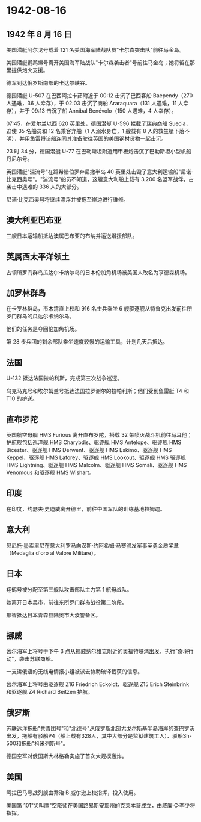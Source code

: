 # 1942-08-16

## 1942 年 8 月 16 日

美国潜艇阿尔戈号载着 121 名美国海军陆战队员"卡尔森突击队"前往马金岛。

美国潜艇鹦鹉螺号离开美国海军陆战队"卡尔森袭击者"号前往马金岛；她将留在那里提供炮火支援。

德军到达俄罗斯南部的卡达尔峡谷。

德国潜艇 U-507 在巴西阿拉卡茹附近于 00:12 击沉了巴西客船 Baependy（270
人遇难，36 人幸存），于 02:03 击沉了商船 Araraquara（131 人遇难，11
人幸存），并于 09:13 击沉了船 Annibal Benévolo（150 人遇难，4 人幸存）。

07:45，在爱尔兰以西 620 英里处，德国潜艇 U-596 拦截了瑞典商船
Suecia，迫使 35 名船员和 12 名乘客弃船（1 人溺水身亡，1 艘载有 8
人的救生艇下落不明），并用鱼雷将该船连同其准备驶往英国的美国钢材货物一起击沉。

23 时 34 分，德国潜艇 U-77
在巴勒斯坦附近用甲板炮击沉了巴勒斯坦小型帆船丹尼尔号。

英国潜艇"湍流号"在距希腊伯罗奔尼撒半岛 40
英里处击毁了意大利运输船"尼诺·比克西奥号"。"湍流号"船员不知道，这艘意大利船上载有
3,200 名盟军战俘，占袭击中遇难的 336 人的大部分。

尼诺·比克西奥号将继续漂浮并被拖至岸边进行维修。

## 澳大利亚巴布亚

三艘日本运输船抵达澳属巴布亚的布纳并运送增援部队。

## 英属西太平洋领土

占领所罗门群岛瓜达尔卡纳尔岛的日本伦加角机场被美国人改名为亨德森机场。

## 加罗林群岛

在卡罗林群岛，市木清直上校和 916 名士兵乘坐 6
艘驱逐舰从特鲁克出发前往所罗门群岛的瓜达尔卡纳尔岛。

他们的任务是夺回伦加角机场。

第 28 步兵团的剩余部队乘坐速度较慢的运输工具，计划几天后抵达。

## 法国

U-132 抵达法国拉帕利斯，完成第三次战争巡逻。

乌克马克号和埃尔姆兰号抵达法国拉罗谢尔的拉帕利斯；他们受到鱼雷艇 T4 和
T10 的护送。

## 直布罗陀

英国航空母舰 HMS Furious 离开直布罗陀，搭载 32
架喷火战斗机前往马耳他；护航舰包括巡洋舰 HMS Charybdis、驱逐舰 HMS
Antelope、驱逐舰 HMS Bicester、驱逐舰 HMS Derwent、驱逐舰 HMS
Eskimo、驱逐舰 HMS Keppel、驱逐舰 HMS Laforey、驱逐舰 HMS
Lookout、驱逐舰 HMS 驱逐舰 HMS Lightning、驱逐舰 HMS Malcolm、驱逐舰 HMS
Somali、驱逐舰 HMS Venomous 和驱逐舰 HMS Wishart。

## 印度

在印度，约瑟夫·史迪威离开德里，前往中国军队的训练基地拉姆迦。

## 意大利

贝尼托·墨索里尼在意大利罗马向汉斯·约阿希姆·马赛颁发军事英勇金质奖章（Medaglia
d\'oro al Valore Militare）。

## 日本

翔鹤号被分配至第三舰队攻击部队主力第 1 航母战队。

她离开日本吴市，前往东所罗门群岛战役第二阶段。

那智抵达日本青森县陆奥市大湊警备区。

## 挪威

舍尔海军上将号于下午 3
点从挪威纳尔维克附近的奥福特峡湾出发，执行"奇境行动"，袭击苏联商船。

一支讲俄语的无线电情报小组被派去协助破译截获的信息。

舍尔海军上将号由驱逐舰 Z16 Friedrich Eckoldt、驱逐舰 Z15 Erich
Steinbrink 和驱逐舰 Z4 Richard Beitzen 护航。

## 俄罗斯

苏联远洋拖船"共青团号"和"北德号"从俄罗斯北部尤戈尔斯基半岛海岸的查巴罗沃出发，拖船有驳船P4（船上载有328人，其中大部分是监狱建筑工人）、驳船Sh-500和拖船"科米列斯号"。

德国空军对俄国斯大林格勒实施了首次大规模轰炸。

## 美国

阿拉巴马号战列舰由乔治·B·威尔逊上校指挥，投入使用。

美国第
101"尖叫鹰"空降师在美国路易斯安那州的克莱本营成立，由威廉·C·李少将指挥。

